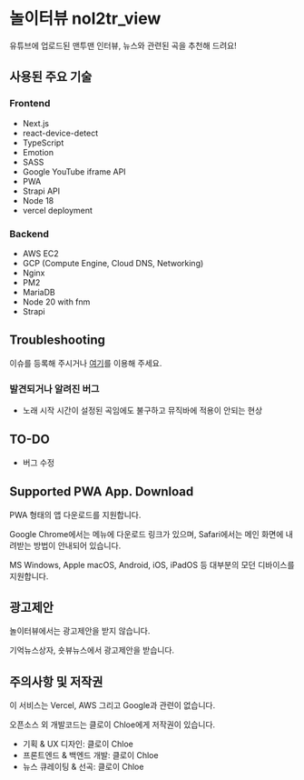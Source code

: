 # 놀이터뷰 nol2tr_view

유튜브에 업로드된 맨투맨 인터뷰, 뉴스와 관련된 곡을 추천해 드려요!

## 사용된 주요 기술

### Frontend

- Next.js
- react-device-detect
- TypeScript
- Emotion
- SASS
- Google YouTube iframe API
- PWA
- Strapi API
- Node 18
- vercel deployment

### Backend

- AWS EC2
- GCP (Compute Engine, Cloud DNS, Networking)
- Nginx
- PM2
- MariaDB
- Node 20 with fnm
- Strapi

## Troubleshooting

이슈를 등록해 주시거나 [여기](https://nol2tr.dev1stud.io/contact-us)를 이용해 주세요.

### 발견되거나 알려진 버그

- 노래 시작 시간이 설정된 곡임에도 불구하고 뮤직바에 적용이 안되는 현상

## TO-DO

- 버그 수정

## Supported PWA App. Download

PWA 형태의 앱 다운로드를 지원합니다.

Google Chrome에서는 메뉴에 다운로드 링크가 있으며, Safari에서는 메인 화면에 내려받는 방법이 안내되어 있습니다.

MS Windows, Apple macOS, Android, iOS, iPadOS 등 대부분의 모던 디바이스를 지원합니다.

## 광고제안

놀이터뷰에서는 광고제안을 받지 않습니다.

기억뉴스상자, 숏뷰뉴스에서 광고제안을 받습니다.

## 주의사항 및 저작권

이 서비스는 Vercel, AWS 그리고 Google과 관련이 없습니다.

오픈소스 외 개발코드는 클로이 Chloe에게 저작권이 있습니다.

- 기획 & UX 디자인: 클로이 Chloe
- 프론트엔드 & 백엔드 개발: 클로이 Chloe
- 뉴스 큐레이팅 & 선곡: 클로이 Chloe
